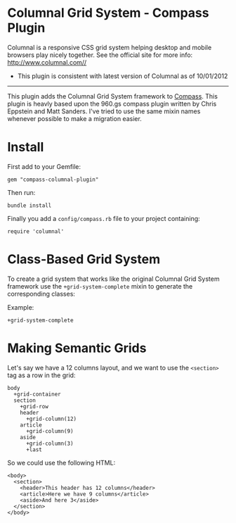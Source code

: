 Columnal Grid System - Compass Plugin
================================

Columnal is a responsive CSS grid system helping desktop and mobile browsers play nicely together.
See the official site for more info: <http://www.columnal.com//>

* This plugin is consistent with latest version of Columnal as of 10/01/2012

---------

This plugin adds the Columnal Grid System framework to [Compass](http://compass-style.org/).
This plugin is heavly based upon the 960.gs compass plugin written by Chris Eppstein and Matt Sanders.
I've tried to use the same mixin names whenever possible to make a migration easier.

Install
=======

First add to your Gemfile:

    gem "compass-columnal-plugin"

Then run:

    bundle install

Finally you add a `config/compass.rb` file to your project containing:

    require 'columnal'

Class-Based Grid System
=======================

To create a grid system that works like the original Columnal Grid System framework
use the `+grid-system-complete` mixin to generate the corresponding classes:

Example:
    
    +grid-system-complete

Making Semantic Grids
=====================

Let's say we have a 12 columns layout, and we want to use the `<section>` tag as a row in the grid:

    body
      +grid-container
      section
        +grid-row
        header
          +grid-column(12)
        article
          +grid-column(9)
        aside
          +grid-column(3)
          +last

So we could use the following HTML:

    <body>
      <section>
        <header>This header has 12 columns</header>
        <article>Here we have 9 columns</article>
        <aside>And here 3</aside>
      </section>
    </body>
